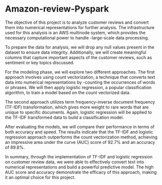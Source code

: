 # Amazon-review-Pyspark
The objective of this project is to analyze customer reviews and convert them into numerical representations for further analysis. 
The infrastructure used for this analysis is an AWS multinode system, which provides the necessary computational power to handle 
-large-scale data processing.

To prepare the data for analysis, we will drop any null values present in the dataset to ensure data integrity. 
Additionally, we will create meaningful columns that capture important aspects of the customer reviews, 
such as sentiment or key topics discussed.

For the modeling phase, we will explore two different approaches. 
The first approach involves using count vectorization, a technique that converts text data into numerical representations by 
-counting the occurrences of words or phrases. We will then apply logistic regression, a popular classification algorithm, 
to train a model based on the count vectorized data.

The second approach utilizes term frequency-inverse document frequency (TF-IDF) transformation, 
which gives more weight to rare words that are unique to specific documents. Again, 
logistic regression will be applied to the TF-IDF transformed data to build a classification model.

After evaluating the models, we will compare their performance in terms of both accuracy and speed. 
The results indicate that the TF-IDF and logistic regression approach outperforms the count vectorization method, 
achieving an impressive area under the curve (AUC) score of 92.7% and an accuracy of 89.8%.

In summary, through the implementation of TF-IDF and logistic regression on customer review data, 
we were able to effectively convert text into numerical representations and build a powerful predictive model. 
The high AUC score and accuracy demonstrate the efficacy of this approach, making it an optimal choice for this project.
